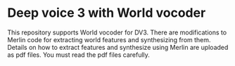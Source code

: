 # Deep voice 3 with World vocoder
This repository supports World vocoder for DV3.
There are modifications to Merlin code for extracting world features and synthesizing from them.
Details on how to extract features and synthesize using Merlin are uploaded as pdf files.
You must read the pdf files carefully.

